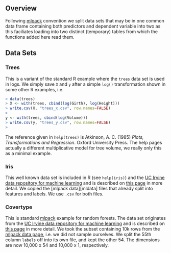 
## Overview

Following [mlpack][mlpack] convention we split data sets that may be in one common data frame
containing both predictors and dependent variable into two as this faciliates loading into two
distinct (temporary) tables from which the functions added here read them.

## Data Sets

### Trees

This is a variant of the standard R example where the `trees` data set is used in logs.  We simply
save `X` and `y` after a simple `log()` transformation shown in some other R examples, i.e.

```r
> data(trees)
> X <- with(trees, cbind(log(Girth), log(Height)))
> write.csv(X, "trees_x.csv", row.names=FALSE)
>
y <- with(trees, cbind(log(Volume)))
> write.csv(y, "trees_y.csv", row.names=FALSE)
> 
```

The reference given in `help(trees)` is Atkinson, A. C. (1985) _Plots, Transformations and
Regression_.  Oxford University Press.  The help pages actually a different multiplicative model for
tree volume, we really only this as a minimal example.


### Iris

This well known data set is included in R (see `help(iris)`) and the [UC Irvine data repository for
machine learning][ucimldata] and is described on [this page][iris] in more detail. We copied the
[mlpack data][mldata] files that already split into features and labels. We use `.csv` for both files.


### Covertype

This is standard [mlpack][mlpack] example for random forests. The data set originates from the [UC
Irvine data repository for machine learning][ucimldata] and is described on [this
page][covertype] in more detail. We took the subset containing 10k rows from the [mlpack data
page][mlpackdata], i.e. we did not sample ourselves. We split the 55th column `labels` off into its
own file, and kept the other 54.  The dimensions are now 10,000 x 54 and 10,000 x 1, respectively.

     
     
[mlpack]: https://mlpack.org
[mlpackdata]: https://mlpack.org/datasets/
[ucimldata]: https://archive.ics.uci.edu/
[covertype]: https://archive.ics.uci.edu/dataset/31/covertype
[iris]: https://archive.ics.uci.edu/dataset/53/iris
